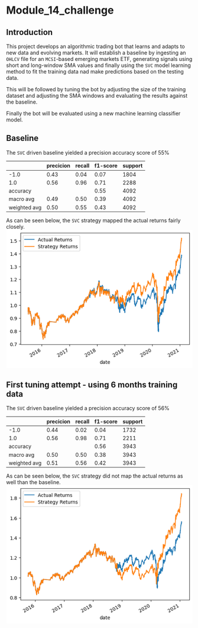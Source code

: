 # Module_14_challenge
## Introduction
This project develops an algorithmic trading bot that learns and adapts to new data and evolving markets.  It will establish a baseline by ingesting an `OHLCV` file for an `MCSI`-based emerging markets ETF, generating signals using short and long-window SMA values and finally using the `SVC` model learning method to fit the training data nad make predictions based on the testing data.  

This will be followed by tuning the bot by adjusting the size of the training dataset and adjusting the SMA windows and evaluating the results against the baseline.  

Finally the bot will be evaluated using a new machine learning classifier model.

## Baseline
The `SVC` driven baseline yielded a precision accuracy score of 55%

||precicion|recall|f1-score|support|
|-|-|-|-|-|
|-1.0|0.43|0.04|0.07|1804|
|1.0|0.56|0.96|0.71|2288|
|accuracy|||0.55|4092|
|macro avg|0.49|0.50|0.39|4092|
weighted avg|0.50|0.55|0.43|4092|

As can be seen below, the `SVC` strategy mapped the actual returns fairly closely.
![SVC Baseline](./Images/baseline.png)

## First tuning attempt - using 6 months training data
The `SVC` driven baseline yielded a precision accuracy score of 56%

||precicion|recall|f1-score|support|
|-|-|-|-|-|
|-1.0|0.44|0.02|0.04|1732|
|1.0|0.56|0.98|0.71|2211|
|accuracy|||0.56|3943|
|macro avg|0.50|0.50|0.38|3943|
weighted avg|0.51|0.56|0.42|3943|

As can be seen below, the `SVC` strategy did not map the actual returns as well than the baseline.
![SVC Baseline](./Images/tune1_6_mths.png)
